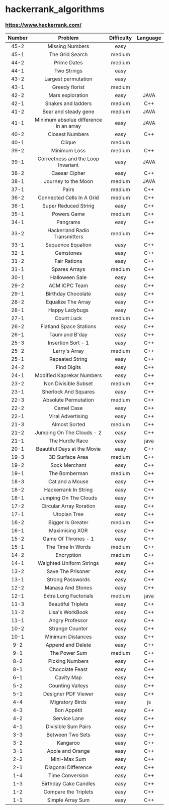 # hackerrank_algorithms
### https://www.hackerrank.com/

| Number | Problem | Difficulty | Language |
|:------:|:------:|:------:|:------:|
| 45-2  |  Missing Numbers            | easy  |   |
| 45-1  |  The Grid Search            | medium |   |
| 44-2  |  Prime Dates                | medium |   |
| 44-1  |  Two Strings                | easy   |   |
| 43-2  |  Largest permutation        | easy   |   |
| 43-1  |  Greedy florist             | medium |   |
| 42-2  |  Mars exploration           | easy   | JAVA  |
| 42-1  |  Snakes and ladders         | medium | C++   |
| 41-2  |  Bear and steady gene       | medium | JAVA |
| 41-1  |Minimum absolue difference in an array| easy |  JAVA  |
| 40-2  |  Closest Numbers            | easy   | C++   |
| 40-1  |  Clique                     | medium |       |
| 39-2  |  Minimum Loss               | medium | C++   |
| 39-1  |Correctness and the Loop Invariant|  easy  |  JAVA  |
| 38-2  |  Caesar Cipher              |  easy  |  C++  |
| 38-1  |  Journey to the Moon        | medium |  JAVA |
| 37-1  |  Pairs                      | medium |  C++  |
| 36-2  |  Connected Cells In A Grid  | medium |  C++  |
| 36-1  |  Super Reduced String       |  easy  |  C++  |
| 35-1  |  Powers Game                | medium |  C++  |
| 34-1  |  Pangrams                   |  easy  |  C++  |
| 33-2  |Hackerland Radio Transmitters| medium |  C++  |
| 33-1  |  Sequence Equation          |  easy  |  C++  |
| 32-1  |  Gemstones                  |  easy  |  C++  |
| 31-2  |  Fair Rations               |  easy  |  C++  |
| 31-1  |  Spares Arrays              | medium |  C++  |
| 30-1  |  Halloween Sale             |  easy  |  C++  |
| 29-2  |  ACM ICPC Team              |  easy  |  C++  |
| 29-1  |  Birthday Chocolate         |  easy  |  C++  |
| 28-2  |  Equalize The Array         |  easy  |  C++  |
| 28-1  |  Happy Ladybugs             |  easy  |  C++  |
| 27-1  |  Count Luck                 | medium |  C++  |
| 26-2  |  Flatland Space Stations    |  easy  |  C++  |
| 26-1  |  Taum and B'day             |  easy  |  C++  |
| 25-3  |  Insertion Sort - 1         |  easy  |  C++  |
| 25-2  |  Larry's Array              | medium |  C++  |
| 25-1  |  Repeated String            |  easy  |  C++  |
| 24-2  |  Find Digits                |  easy  |  C++  |
| 24-1  | Modified Kaprekar Numbers   |  easy  |  C++  |
| 23-2  |  Non Divisible Subset       | medium |  C++  |
| 23-1  |  Sherlock And Squares       |  easy  |  C++  |
| 22-3  |  Absolute Permutation       | medium |  C++  |
| 22-2  |  Camel Case                 |  easy  |  C++  |
| 22-1  |  Viral Advertising          |  easy  |  C++  |
| 21-3  |  Almost Sorted              | medium |  C++  |
| 21-2  | Jumping On The Clouds - 2   |  easy  |  C++  |
| 21-1  |  The Hurdle Race            |  easy  | java  |
| 20-1  |Beautiful Days at the Movie  |  easy  |  C++  |
| 19-3  |  3D Surface Area            | medium |  C++  |
| 19-2  |  Sock Merchant              |  easy  |  C++  |
| 19-1  |  The Bomberman              | medium |  C++  |
| 18-3  |  Cat and a Mouse            |  easy  |  C++  |
| 18-2  |  Hackerrank In String       |  easy  |  C++  |
| 18-1  |  Jumping On The Clouds      |  easy  |  C++  |
| 17-2  |  Circular Array Roration    |  easy  |  C++  |
| 17-1  |  Utopian Tree               |  easy  |  C++  |
| 16-2  |  Bigger Is Greater          | medium |  C++  |
| 16-1  |  Maximising XOR             |  easy  |  C++  |
| 15-2  |  Game Of Thrones - 1        |  easy  |  C++  |
| 15-1  |  The Time In Words          | medium |  C++  |
| 14-2  |  Encryption                 | medium |  C++  |
| 14-1  |  Weighted Uniform Strings   |  easy  |  C++  |
| 13-2  |  Save The Prisoner          |  easy  |  C++  |
| 13-1  |  Strong Passwords           |  easy  |  C++  |
| 12-2  |  Manasa And Stones          |  easy  |  C++  |
| 12-1  |  Extra Long Factorials      | medium |  java |
| 11-3  |  Beautiful Triplets         |  easy  |  C++  |
| 11-2  |  Lisa's WorkBook            |  easy  |  C++  |
| 11-1  |  Angry Professor            |  easy  |  C++  |
| 10-2  |  Strange Counter            |  easy  |  C++  |
| 10-1  |  Minimum Distances          |  easy  |  C++  |
|  9-2  |  Append and Delete          |  easy  |  C++  |
|  9-1  |  The Power Sum              | medium |  C++  |
|  8-2  |  Picking Numbers            |  easy  |  C++  |
|  8-1  |  Chocolate Feast            |  easy  |  C++  |
|  6-1  |  Cavity Map                 |  easy  |  C++  |
|  5-2  |  Counting Valleys           |  easy  |  C++  |
|  5-1  |  Designer PDF Viewer        |  easy  |  C++  |
|  4-4  |  Migratory Birds            |  easy  |  js   |
|  4-3  |  Bon Appétit                |  easy  |  C++  |
|  4-2  |  Service Lane               |  easy  |  C++  |
|  4-1  |  Divisible Sum Pairs        |  easy  |  C++  |
|  3-3  |  Between Two Sets           |  easy  |  C++  |
|  3-2  |  Kangaroo                   |  easy  |  C++  |
|  3-1  |  Apple and Orange           |  easy  |  C++  |
|  2-2  |  Mini-Max Sum               |  easy  |  C++  |
|  2-1  |  Diagonal Difference        |  easy  |  C++  |
|  1-4  |  Time Conversion            |  easy  |  C++  |
|  1-3  |  Birthday Cake Candles      |  easy  |  C++  | 
|  1-2  |  Compare the Triplets       |  easy  |  C++  |
|  1-1  |  Simple Array Sum           |  easy  |  C++  |
